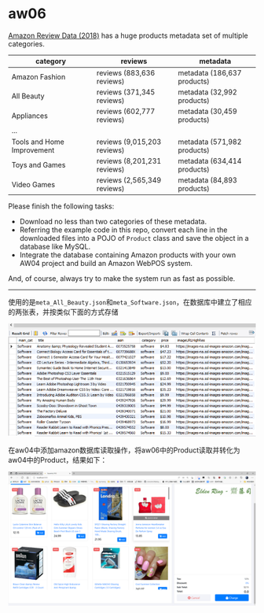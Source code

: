 # aw06


[Amazon Review Data (2018)](https://nijianmo.github.io/amazon/index.html) has a huge products metadata set of multiple categories.

|category| reviews | metadata |
|--| -- | -- |
|Amazon Fashion|reviews (883,636 reviews)|metadata (186,637 products)|
|All Beauty|reviews (371,345 reviews)|metadata (32,992 products)|
|Appliances|reviews (602,777 reviews)|metadata (30,459 products)|
| ... |
|Tools and Home Improvement|reviews (9,015,203 reviews)|metadata (571,982 products)|
Toys and Games|reviews (8,201,231 reviews)|metadata (634,414 products)|
Video Games|reviews (2,565,349 reviews)|metadata (84,893 products)|

Please finish the following tasks:

- Download no less than two categories of these metadata.
- Referring the example code in this repo, convert each line in the downloaded files into a POJO of `Product` class and save the object in a database like MySQL. 
- Integrate the database containing Amazon products with your own AW04 project and build an Amazon WebPOS system.


And, of course, always try to make the system run as fast as possible.



---

 使用的是`meta_All_Beauty.json`和`meta_Software.json`，在数据库中建立了相应的两张表，并按类似下面的方式存储

![image-20220515163752004](README.assets/image-20220515163752004.png)



在aw04中添加amazon数据库读取操作，将aw06中的Product读取并转化为aw04中的Product，结果如下：



![image-20220515163351130](README.assets/image-20220515163351130.png)



